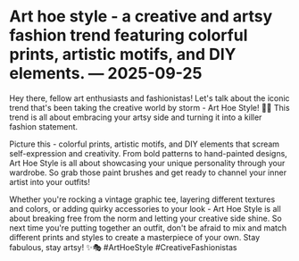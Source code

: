 # Art hoe style - a creative and artsy fashion trend featuring colorful prints, artistic motifs, and DIY elements. — 2025-09-25

Hey there, fellow art enthusiasts and fashionistas! Let's talk about the iconic trend that's been taking the creative world by storm - Art Hoe Style! 🌈🎨 This trend is all about embracing your artsy side and turning it into a killer fashion statement. 

Picture this - colorful prints, artistic motifs, and DIY elements that scream self-expression and creativity. From bold patterns to hand-painted designs, Art Hoe Style is all about showcasing your unique personality through your wardrobe. So grab those paint brushes and get ready to channel your inner artist into your outfits!

Whether you're rocking a vintage graphic tee, layering different textures and colors, or adding quirky accessories to your look - Art Hoe Style is all about breaking free from the norm and letting your creative side shine. So next time you're putting together an outfit, don't be afraid to mix and match different prints and styles to create a masterpiece of your own. Stay fabulous, stay artsy! ✨🎭 #ArtHoeStyle #CreativeFashionistas